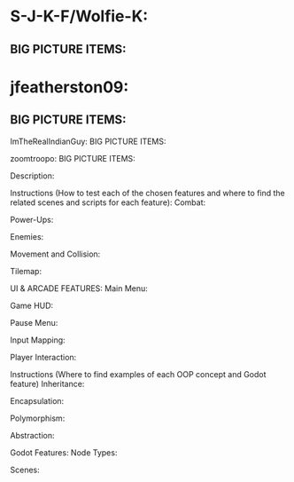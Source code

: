 # S-J-K-F/Wolfie-K:
## BIG PICTURE ITEMS:

# jfeatherston09:
## BIG PICTURE ITEMS:

ImTheRealIndianGuy:
BIG PICTURE ITEMS:

zoomtroopo:
BIG PICTURE ITEMS:

Description:


Instructions (How to test each of the chosen features and where to find the related scenes and scripts for each feature):
Combat:

Power-Ups:

Enemies:

Movement and Collision:

Tilemap:

UI & ARCADE FEATURES:
Main Menu:

Game HUD:

Pause Menu:

Input Mapping:

Player Interaction:

Instructions (Where to find examples of each OOP concept and Godot feature)
Inheritance:

Encapsulation:

Polymorphism:

Abstraction:

Godot Features:
Node Types:

Scenes:
